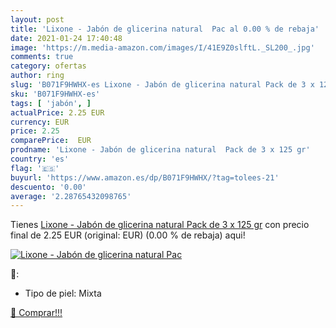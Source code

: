 ```yaml
---
layout: post
title: 'Lixone - Jabón de glicerina natural  Pac al 0.00 % de rebaja'
date: 2021-01-24 17:40:48
image: 'https://m.media-amazon.com/images/I/41E9Z0slftL._SL200_.jpg'
comments: true
category: ofertas
author: ring
slug: 'B071F9HWHX-es Lixone - Jabón de glicerina natural Pack de 3 x 125 gr'
sku: 'B071F9HWHX-es'
tags: [ 'jabón', ]
actualPrice: 2.25 EUR
currency: EUR
price: 2.25
comparePrice:  EUR
prodname: 'Lixone - Jabón de glicerina natural  Pack de 3 x 125 gr'
country: 'es'
flag: '🇪🇸'
buyurl: 'https://www.amazon.es/dp/B071F9HWHX/?tag=tolees-21'
descuento: '0.00'
average: '2.28765432098765'
---
```


Tienes [Lixone - Jabón de glicerina natural  Pack de 3 x 125 gr](https://www.amazon.es/dp/B071F9HWHX/?tag=tolees-21) con precio final de  2.25 EUR (original:  EUR) (0.00 %  de rebaja) aqui!

[![Lixone - Jabón de glicerina natural  Pac](https://m.media-amazon.com/images/I/41E9Z0slftL._SL200_.jpg)](https://www.amazon.es/dp/B071F9HWHX/?tag=tolees-21)

🔎:

- Tipo de piel: Mixta

[🛒 Comprar!!!](https://www.amazon.es/dp/B071F9HWHX/?tag=tolees-21)

